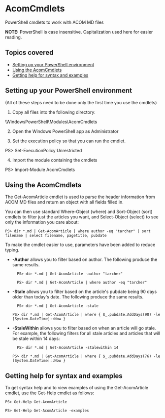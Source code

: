 # AcomCmdlets
PowerShell cmdlets to work with ACOM MD files

**NOTE:** PowerShell is case insensitive. Capitalization used here for easier reading.

## Topics covered
- [Setting up your PowerShell environment](#setting-up-your-powershell-environment)
- [Using the AcomCmdlets](#using-the-acomcmdlets)
- [Getting help for syntax and examples](#getting-help-for-syntax-and-examples)

## Setting up your PowerShell environment
(All of these steps need to be done only the first time you use the cmdlets)

1. Copy all files into the following directory:

  <YourLocalDocumentsFolder>\WindowsPowerShell\Modules\AcomCmdlets

2. Open the Windows PowerShell app as Administrator

3. Set the execution policy so that you can run the cmdlet. 

  PS> Set-ExecutionPolicy Unrestricted

4. Import the module containing the cmdlets

  PS> Import-Module AcomCmdlets

## Using the AcomCmdlets

The Get-AcomArticle cmdlet is used to parse the header information from ACOM MD files and return an object with all fields filled in.

You can then use standard Where-Object (where) and Sort-Object (sort) cmdlets to filter just the articles you want, and Select-Object (select) to see only the information you care about:

	PS> dir *.md | Get-AcomArticle | where author -eq "tarcher" | sort filename | select filename, pagetitle, pubdate

To make the cmdlet easier to use, parameters have been added to reduce typing.

- **-Author** allows you to filter based on author. The following produce the same results.

	    PS> dir *.md | Get-AcomArticle -author "tarcher" 
	
	    PS> dir *.md | Get-AcomArticle | where author -eq "tarcher"

- **-Stale** allows you to filter based on the article's pubdate being 90 days older than today's date. The following produce the same results.

    	PS> dir *.md | Get-AcomArticle -stale
    	
  	  PS> dir *.md | Get-AcomArticle | where { $_.pubdate.AddDays(90) -le [System.DateTime]::Now } 

- **-StaleWithin** allows you to filter based on when an article will go stale. For example, the following filters for all stale articles and articles that will be stale within 14 days:

    	PS> dir *.md | Get-AcomArticle -stalewithin 14
  	  
  	  PS> dir *.md | Get-AcomArticle | where { $_.pubdate.AddDays(76) -le [System.DateTime]::Now } 

## Getting help for syntax and examples
To get syntax help and to view examples of using the Get-AcomArticle cmdlet, use the Get-Help cmdlet as follows:

	PS> Get-Help Get-AcomArticle

	PS> Get-Help Get-AcomArticle -examples
	
